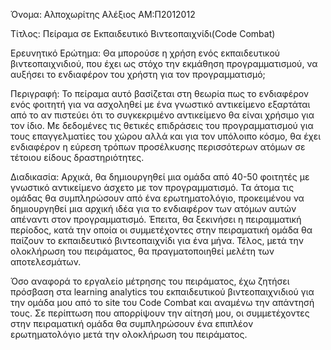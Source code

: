 Όνομα: Αλποχωρίτης Αλέξιος
ΑΜ:Π2012012

Τίτλος: Πείραμα σε Εκπαιδευτικό Βιντεοπαιχνίδι(Code Combat)

Ερευνητικό Ερώτημα: Θα μπορούσε η χρήση ενός εκπαιδευτικού βιντεοπαιχνιδιού, που έχει ως στόχο την εκμάθηση προγραμματισμού, να αυξήσει το ενδιαφέρον του χρήστη για τον προγραμματισμό;

Περιγραφή: Το πείραμα αυτό βασίζεται στη θεωρία πως το ενδιαφέρον ενός φοιτητή για να ασχοληθεί με ένα γνωστικό αντικείμενο εξαρτάται από το αν πιστεύει ότι το συγκεκριμένο αντικείμενο θα είναι χρήσιμο για τον ίδιο. Με δεδομένες τις θετικές επιδράσεις του προγραμματισμού για τους επαγγελματίες του χώρου αλλά και για τον υπόλοιπο κόσμο, θα έχει ενδιαφέρον η εύρεση τρόπων προσέλκυσης περισσότερων ατόμων σε τέτοιου είδους δραστηριότητες.

Διαδικασία: Αρχικά, θα δημιουργηθεί μια ομάδα από 40-50 φοιτητές με γνωστικό αντικείμενο άσχετο με τον προγραμματισμό. Τα άτομα τις ομάδας θα συμπληρώσουν από ένα ερωτηματολόγιο, προκειμένου να δημιουργηθεί μια αρχική ιδέα για το ενδιαφέρον των ατόμων αυτών απέναντι στον προγραμματισμό. Έπειτα, θα ξεκινήσει η πειραμματική περίοδος, κατά την οποία οι συμμετέχοντες στην πειραματική ομάδα θα παίζουν το εκπαιδευτικό βιντεοπαιχνίδι για ένα μήνα. Τέλος, μετά την ολοκλήρωση του πειράματος, θα πραγματοποιηθεί μελέτη των αποτελεσμάτων.

Όσο αναφορά το εργαλείο μέτρησης του πειράματος, έχω ζητήσει πρόσβαση στα learning analytics του εκπαιδευτικού βιντεοπαιχνιδιού για την ομάδα μου από το site του Code Combat και αναμένω την απάντησή τους. Σε περίπτωση που απορρίψουν την αίτησή μου, οι συμμετέχοντες στην πειραματική ομάδα θα συμπληρώσουν ένα επιπλέον ερωτηματολόγιο μετά την ολοκλήρωση του πειράματος.
